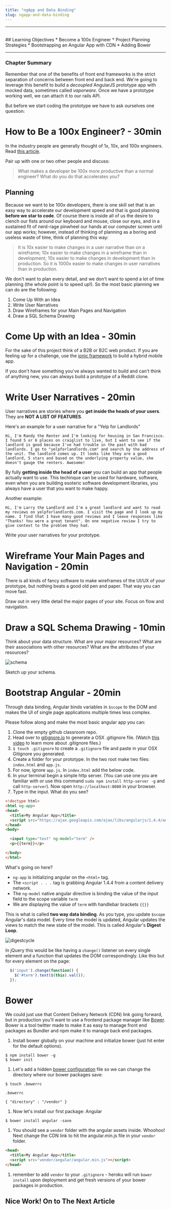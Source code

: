 ```yaml
---
title: "ngApp and Data Binding"
slug: ngapp-and-data-binding
---
```


<hr><br>
## Learning Objectives
  * Become a 100x Engineer
  * Project Planning Strategies
  * Bootstrapping an Angular App with CDN
  * Adding Bower

<hr>

### Chapter Summary

Remember that one of the benefits of front end frameworks is the strict separation of concerns between front end and back end. We're going to leverage this benefit to build a *decoupled* AngularJS prototype app with mocked data, sometimes called *vaporware*. Once we have a prototype working well, we can attach it to our rails API.

But before we start coding the prototype we have to ask ourselves one question:

# How to Be a 100x Engineer? - 30min

In the industry people are generally thought of 1x, 10x, and 100x engineers. Read [this article](https://hbr.org/2011/06/why-zuckerberg-is-almost-right.html).

Pair up with one or two other people and discuss:

> What makes a developer be 100x more productive than a normal engineer? What do you do that accelerates you?

## Planning

Because we want to be 100x developers, there is one skill set that is an easy way to accelerate our development speed and that is good planning **before we star to code**. Of course there is inside all of us the desire to clench our fists around our keyboard and mouse, close our eyes, and in a sustained fit of nerd-rage pinwheel our hands at our computer screen until our app works; however, instead of thinking of planning as a boring and useless waste of time, think of planning this way:

>It is 10x easier to make changes in a user narrative than on a wireframe; 10x easier to make changes in a wireframe than in development; 10x easier to make changes in development than in production. So it is 1000x easier to make changes in user narratives than in production.

We don't want to plan every detail, and we don't want to spend a lot of time planning (the whole point is to speed up!). So the most basic planning we can do are the following:

1. Come Up With an Idea
1. Write User Narratives
1. Draw Wireframes for your Main Pages and Navigation
1. Draw a SQL Schema Drawing

# Come Up with an Idea - 30min

For the sake of this project think of a B2B or B2C web product. If you are feeling up for a challenge, use the [ionic framework](http://ionicframework.com/) to build a hybrid mobile app.

If you don't have something you've always wanted to build and can't think of anything new, you can always build a prototype of a  Reddit clone.

# Write User Narratives - 20min

User narratives are stories where you **get inside the heads of your users**. They are **NOT A LIST OF FEATURES**.

Here's an example for a user narrative for a "Yelp for Landlords"

```
Hi, I'm Randy the Renter and I'm looking for housing in San Francisco. I found 5 or 6 places on craiglist to live, but I want to see if the landlord is good because I've had trouble in the past with bad landlords. I go to "yelpforlandlords.com" and search by the address of the unit. The landlord comes up. It looks like they are a good landlord, 5 stars and based on the underlying property value, she doesn't gauge the renters. Awesome!
```

By fully **getting inside the head of a user** you can build an app that people actually want to use. This techinque can be used for hardware, software, even when you are building esoteric software development libraries, you always have a user that you want to make happy.

Another example:

```
Hi, I'm Larry the Landlord and I'm a great landlord and want to read my reviews on yelpforlandlords.com. I visit the page and I look up my name. I find that I have many good reviews and I leave responses like "Thanks! You were a great tenant". On one negative review I try to give context to the problem they had.
```

Write your user narratives for your prototype.

# Wireframe Your Main Pages and Navigation - 20min

There is all kinds of fancy software to make wireframes of the UI/UX of your prototype, but nothing beats a good old pen and paper. That way you can move fast.

Draw out in very little detail the major pages of your site. Focus on flow and navigation.

# Draw a SQL Schema Drawing - 10min

Think about your data structure. What are your major resources? What are their associations with other resources? What are the attributes of your resources?

![schema](http://i.stack.imgur.com/hbUy5.png)

Sketch up your schema.

# Bootstrap Angular - 20min

Through data binding, Angular binds variables in `$scope` to the DOM and makes the UI of single page applications multiple times less complex.

Please follow along and make the most basic angular app you can:

1. Clone the empty github classroom repo.
1. Head over to [gitignore.io](https://www.gitignore.io) to generate a OSX .gitignore file. (Watch [this video](https://vimeo.com/70609819) to learn more about .gitignore files.)
1. `$ touch .gitignore` to create a `.gitignore` file and paste in your OSX Gitignore you generated.
1. Create a folder for your prototype. In the two root make two files: `index.html` and `app.js`.
2. For now, ignore `app.js`. In `index.html` add the below code.
2. In your terminal begin a simple http server. (You can use one you are familiar with or use this command `sudo npm install http-server -g` and call `http-server`). Now open `http://localhost:8080` in your browser.
3. Type in the input. What do you see?

  ```html
  <!doctype html>
  <html ng-app>
  <head>
    <title>My Angular App</title>
    <script src="https://ajax.googleapis.com/ajax/libs/angularjs/1.4.4/angular.min.js"></script>
  </head>
  <body>

    <input type="text" ng-model="term" />
    <p>{{term}}</p>

  </body>
  </html>
  ```

  What's going on here?
  * `ng-app` is initializing angular on the `<html>` tag.
  * The `<script . . .` tag is grabbing Angular 1.4.4 from a content delivery network.
  * The `ng-model` native angular directive is binding the value of the input field to the scope variable `term`
  * We are displaying the value of `term` with handlebar brackets `{{}}`

This is what is called **two way data binding**. As you type, you update `$scope` Angular's data model. Every time the model is updated, Angular updates the views to match the new state of the model. This is called Angular's **Digest Loop**.

![digestcycle](../images/digest.png)

In jQuery this would be like having a `change()` listener on every single element and a function that updates the DOM correspondingly. Like this but for every element on the page:

```js
  $('input').change(function() {
    $('#term').text($(this).val());
  });
```

# Bower

We could just use that Content Delivery Network (CDN) link going forward, but in production you'll want to use a frontend package manager like [Bower](http://bower.io/). Bower is a tool twitter made to make it as easy to manage front end packages as Bundler and npm make it to manage back end packages.

1. Install bower globally on your machine and initialize bower (just hit enter for the default options).
  ```
  $ npm install bower -g
  $ bower init
  ```
1. Let's add a hidden [bower configuration](http://bower.io/docs/config/) file so we can change the directory where our bower packages save:
  ```
  $ touch .bowerrc
  ```

  `.bowerrc`
  ```
  { "directory" : "/vendor" }
  ```
1. Now let's install our first package: Angular
  ```
  $ bower install angular -save
  ```
1. You should see a `vendor` folder with the angular assets inside. Whoohoo! Next change the CDN link to hit the angular.min.js file in your `vendor` folder.

  ```html
  <head>
    <title>My Angular App</title>
    <script src="vendor/angular/angular.min.js"></script>
  </head>
  ```
1. remember to add `vendor` to your `.gitignore` - heroku will run `bower install` upon deployment and get fresh versions of your bower packages in production.

## Nice Work! On to The Next Article
